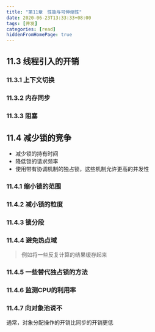 ```yaml
---
title: "第11章　性能与可伸缩性"
date: 2020-06-23T13:33:33+08:00
tags: [并发]
categories: [read]
hiddenFromHomePage: true
---
```


## 11.3 线程引入的开销
### 11.3.1 上下文切换
### 11.3.2 内存同步
### 11.3.3 阻塞

## 11.4 减少锁的竞争
- 减少锁的持有时间
- 降低锁的请求频率
- 使用带有协调机制的独占锁，这些机制允许更高的并发性

### 11.4.1 缩小锁的范围
### 11.4.2 减小锁的粒度
### 11.4.3 锁分段
### 11.4.4 避免热点域
>例如将一些反复计算的结果缓存起来
### 11.4.5 一些替代独占锁的方法
### 11.4.6 监测CPU的利用率
### 11.4.7 向对象池说不
通常，对象分配操作的开销比同步的开销更低